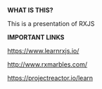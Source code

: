 
**WHAT IS THIS?**

This is a presentation of RXJS


**IMPORTANT LINKS**

https://www.learnrxjs.io/

http://www.rxmarbles.com/

https://projectreactor.io/learn